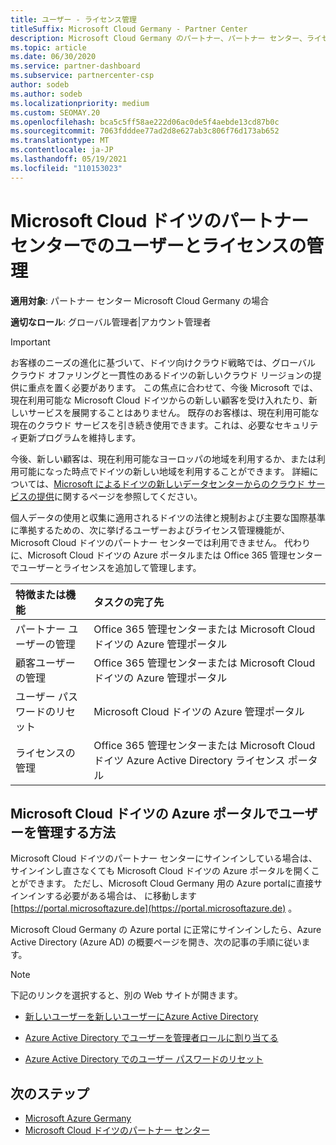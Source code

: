 ```yaml
---
title: ユーザー - ライセンス管理
titleSuffix: Microsoft Cloud Germany - Partner Center
description: Microsoft Cloud Germany のパートナー、パートナー センター、ライセンス、パスワードのリセットに関する情報を管理する方法と場所について説明します。
ms.topic: article
ms.date: 06/30/2020
ms.service: partner-dashboard
ms.subservice: partnercenter-csp
author: sodeb
ms.author: sodeb
ms.localizationpriority: medium
ms.custom: SEOMAY.20
ms.openlocfilehash: bca5c5ff58ae222d06ac0de5f4aebde13cd87b0c
ms.sourcegitcommit: 7063fdddee77ad2d8e627ab3c806f76d173ab652
ms.translationtype: MT
ms.contentlocale: ja-JP
ms.lasthandoff: 05/19/2021
ms.locfileid: "110153023"
---
```

# <a name="user-and-license-management-in-partner-center-for-microsoft-cloud-germany"></a>Microsoft Cloud ドイツのパートナー センターでのユーザーとライセンスの管理

**適用対象**: パートナー センター Microsoft Cloud Germany の場合

**適切なロール**: グローバル管理者|アカウント管理者

> [!IMPORTANT]
> お客様のニーズの進化に基づいて、ドイツ向けクラウド戦略では、グローバル クラウド オファリングと一貫性のあるドイツの新しいクラウド リージョンの提供に重点を置く必要があります。 この焦点に合わせて、今後 Microsoft では、現在利用可能な Microsoft Cloud ドイツからの新しい顧客を受け入れたり、新しいサービスを展開することはありません。 既存のお客様は、現在利用可能な現在のクラウド サービスを引き続き使用できます。これは、必要なセキュリティ更新プログラムを維持します。
>  
> 今後、新しい顧客は、現在利用可能なヨーロッパの地域を利用するか、または利用可能になった時点でドイツの新しい地域を利用することができます。 詳細については、[Microsoft によるドイツの新しいデータセンターからのクラウド サービスの提供](https://news.microsoft.com/europe/2018/08/31/microsoft-to-deliver-cloud-services-from-new-datacentres-in-germany-in-2019-to-meet-evolving-customer-needs/)に関するページを参照してください。

個人データの使用と収集に適用されるドイツの法律と規制および主要な国際基準に準拠するための、次に挙げるユーザーおよびライセンス管理機能が、Microsoft Cloud ドイツのパートナー センターでは利用できません。 代わりに、Microsoft Cloud ドイツの Azure ポータルまたは Office 365 管理センターでユーザーとライセンスを追加して管理します。

特徴または機能 | タスクの完了先
:--- | :---
パートナー ユーザーの管理 | Office 365 管理センターまたは Microsoft Cloud ドイツの Azure 管理ポータル
顧客ユーザーの管理 | Office 365 管理センターまたは Microsoft Cloud ドイツの Azure 管理ポータル
ユーザー パスワードのリセット | Microsoft Cloud ドイツの Azure 管理ポータル
ライセンスの管理 | Office 365 管理センターまたは Microsoft Cloud ドイツ Azure Active Directory ライセンス ポータル

## <a name="how-to-manage-users-in-the-azure-portal-for-microsoft-cloud-germany"></a>Microsoft Cloud ドイツの Azure ポータルでユーザーを管理する方法 

Microsoft Cloud ドイツのパートナー センターにサインインしている場合は、サインインし直さなくても Microsoft Cloud ドイツの Azure ポータルを開くことができます。 ただし、Microsoft Cloud Germany 用の Azure portalに直接サインインする必要がある場合は、 に移動します [https://portal.microsoftazure.de](https://portal.microsoftazure.de) 。 

Microsoft Cloud Germany の Azure portal に正常にサインインしたら、Azure Active Directory (Azure AD) の概要ページを開き、次の記事の手順に従います。

> [!NOTE]  
> 下記のリンクを選択すると、別の Web サイトが開きます。

-  [新しいユーザーを新しいユーザーにAzure Active Directory](/azure/active-directory/active-directory-users-create-azure-portal)

-  [Azure Active Directory でユーザーを管理者ロールに割り当てる](/azure/active-directory/active-directory-users-assign-role-azure-portal)

-  [Azure Active Directory でのユーザー パスワードのリセット](/azure/active-directory/active-directory-users-reset-password-azure-portal)

## <a name="next-steps"></a>次のステップ

-  [Microsoft Azure Germany](https://azure.microsoft.com/global-infrastructure/germany/)
-  [Microsoft Cloud ドイツのパートナー センター](partner-center-for-microsoft-cloud-germany.md)